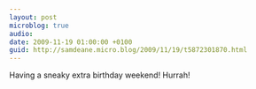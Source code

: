 ```yaml
---
layout: post
microblog: true
audio: 
date: 2009-11-19 01:00:00 +0100
guid: http://samdeane.micro.blog/2009/11/19/t5872301870.html
---
```

Having a sneaky extra birthday weekend! Hurrah!
